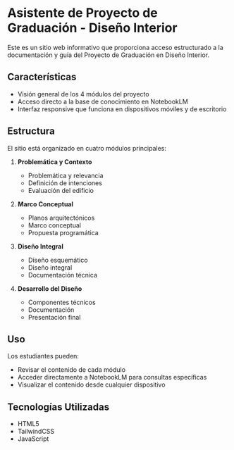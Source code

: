 # Asistente de Proyecto de Graduación - Diseño Interior

Este es un sitio web informativo que proporciona acceso estructurado a la documentación y guía del Proyecto de Graduación en Diseño Interior.

## Características

- Visión general de los 4 módulos del proyecto
- Acceso directo a la base de conocimiento en NotebookLM
- Interfaz responsive que funciona en dispositivos móviles y de escritorio

## Estructura

El sitio está organizado en cuatro módulos principales:

1. **Problemática y Contexto**
   - Problemática y relevancia
   - Definición de intenciones
   - Evaluación del edificio

2. **Marco Conceptual**
   - Planos arquitectónicos
   - Marco conceptual
   - Propuesta programática

3. **Diseño Integral**
   - Diseño esquemático
   - Diseño integral
   - Documentación técnica

4. **Desarrollo del Diseño**
   - Componentes técnicos
   - Documentación
   - Presentación final

## Uso

Los estudiantes pueden:
- Revisar el contenido de cada módulo
- Acceder directamente a NotebookLM para consultas específicas
- Visualizar el contenido desde cualquier dispositivo

## Tecnologías Utilizadas

- HTML5
- TailwindCSS
- JavaScript

